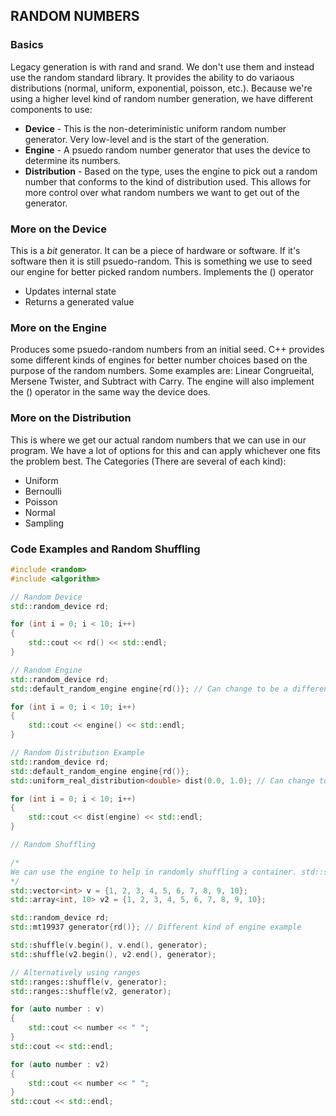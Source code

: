 ## RANDOM NUMBERS

### Basics
Legacy generation is with rand and srand. We don't use them and instead use the random standard library. It provides the ability to do variaous distributions (normal, uniform, exponential, poisson, etc.).
Because we're using a higher level kind of random number generation, we have different components to use:

- **Device** - This is the non-deteriministic uniform random number generator. Very low-level and is the start of the generation.
- **Engine** - A psuedo random number generator that uses the device to determine its numbers.
- **Distribution** - Based on the type, uses the engine to pick out a random number that conforms to the kind of distribution used. This allows for more control over what random numbers we want to get out of the generator.

### More on the Device
This is a *bit* generator. It can be a piece of hardware or software. If it's software then it is still psuedo-random. This is something we use to seed our engine for better picked random numbers.
Implements the () operator
- Updates internal state
- Returns a generated value

### More on the Engine
Produces some psuedo-random numbers from an initial seed. C++ provides some different kinds of engines for better number choices based on the purpose of the random numbers. Some examples are: Linear Congrueital, Mersene Twister, and Subtract with Carry. The engine will also implement the () operator in the same way the device does.

### More on the Distribution
This is where we get our actual random numbers that we can use in our program. We have a lot of options for this and can apply whichever one fits the problem best. 
The Categories (There are several of each kind):
- Uniform
- Bernoulli
- Poisson
- Normal
- Sampling

### Code Examples and Random Shuffling
```c++
#include <random>
#include <algorithm>

// Random Device
std::random_device rd;

for (int i = 0; i < 10; i++)
{
    std::cout << rd() << std::endl;
}

// Random Engine
std::random_device rd;
std::default_random_engine engine{rd()}; // Can change to be a different kind of engine

for (int i = 0; i < 10; i++)
{
    std::cout << engine() << std::endl;
}

// Random Distribution Example
std::random_device rd;
std::default_random_engine engine{rd()};
std::uniform_real_distribution<double> dist(0.0, 1.0); // Can change to be a different kind of distribution

for (int i = 0; i < 10; i++)
{
    std::cout << dist(engine) << std::endl;
}

// Random Shuffling

/*
We can use the engine to help in randomly shuffling a container. std::shuffle comes from the algorithm library and shuffles a container, using the generator we can add some psuedo-randomness to the shuffling.
*/
std::vector<int> v = {1, 2, 3, 4, 5, 6, 7, 8, 9, 10};
std::array<int, 10> v2 = {1, 2, 3, 4, 5, 6, 7, 8, 9, 10};

std::random_device rd;
std::mt19937 generator{rd()}; // Different kind of engine example

std::shuffle(v.begin(), v.end(), generator);
std::shuffle(v2.begin(), v2.end(), generator);

// Alternatively using ranges
std::ranges::shuffle(v, generator);
std::ranges::shuffle(v2, generator);

for (auto number : v)
{
    std::cout << number << " ";
}
std::cout << std::endl;

for (auto number : v2)
{
    std::cout << number << " ";
}
std::cout << std::endl;
```